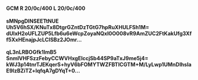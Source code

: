 #### GCM R 20/0c/400 L 20/0c/400
**sMNpgDlNSEETtNUE**<br/>**Uh5V6hSX/KNuTx8DtgrGZntDzTGtG7hpRuXHULFSh1M=**<br/>**dUIxH2oUFLZUP5Lfb6u6eWcpZoyaNQxI0O008vR9AmZUC2FtKakUfg3Xff5XxHEnajpJcLCISBz2JOmr...**<br/><br/>
**qL3nLRBOGfk1lmB5**<br/>**SnmlVHFSzzFebyCCWVHxgElccjSb44SP9aTxJ9me5j4=**<br/>**kWJ3p14tnrTJEKqerS+hyV6bFOMYTWZFBTICGTM+M/LyLwp1UMnDIhsIaE9lzBZiTZ+lqfqA7gDYqT+0...**